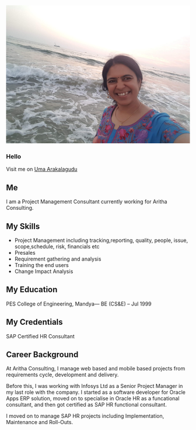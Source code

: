  ![Uma A](20201228_181659.jpg)

### Hello
Visit me on [Uma Arakalagudu](https://www.linkedin.com/in/uma-arakalagudu-10652677/) 

## Me
I am a Project Management Consultant currently working for Aritha Consulting.

## My Skills
- Project Management including tracking,reporting, quality, people, issue, scope,schedule, risk, financials etc
- Presales
- Requirement gathering and analysis
- Training the end users
- Change Impact Analysis

## My Education
PES College of Engineering, Mandya— BE (CS&E) – Jul 1999

## My Credentials
SAP Certified HR Consultant

## Career Background
At Aritha Consulting, I manage web based and mobile based projects from requirements cycle, development and delivery. 

Before this, I was working with Infosys Ltd as a Senior Project Manager in my last role with the company. 
I started as a software developer for Oracle Apps ERP solution, moved on to specialise in Oracle HR as a funcational consultant, 
and then got certified as SAP HR functional consultant.

I moved on to manage SAP HR projects including Implementation, Maintenance and Roll-Outs.


